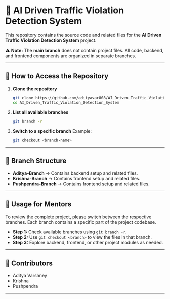 # 🚦 AI Driven Traffic Violation Detection System

This repository contains the source code and related files for the **AI Driven Traffic Violation Detection System** project.

⚠️ **Note:** The **main branch** does not contain project files.
All code, backend, and frontend components are organized in separate branches.

---

## 📂 How to Access the Repository

1. **Clone the repository**

   ```bash
   git clone https://github.com/adityavar808/AI_Driven_Traffic_Violation_Detection_System.git
   cd AI_Driven_Traffic_Violation_Detection_System
   ```

2. **List all available branches**

   ```bash
   git branch -r
   ```

3. **Switch to a specific branch**
   Example:

   ```bash
   git checkout <branch-name>
   ```

---

## 🔀 Branch Structure

* **Aditya-Branch** → Contains backend setup and related files.
* **Krishna-Branch** → Contains frontend setup and related files.
* **Pushpendra-Branch** → Contains frontend setup and related files.

---

## 📖 Usage for Mentors

To review the complete project, please switch between the respective branches. Each branch contains a specific part of the project codebase.

* **Step 1:** Check available branches using `git branch -r`.
* **Step 2:** Use `git checkout <branch>` to view the files in that branch.
* **Step 3:** Explore backend, frontend, or other project modules as needed.

---

## 👥 Contributors

* Aditya Varshney
* Krishna
* Pushpendra

---
